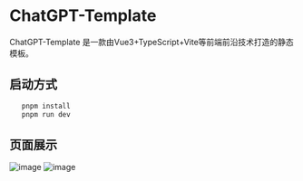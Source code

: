# ChatGPT-Template

ChatGPT-Template 是一款由Vue3+TypeScript+Vite等前端前沿技术打造的静态模板。

## 启动方式
```js
   pnpm install
   pnpm run dev
```

## 页面展示
![image](https://s1.ax1x.com/2023/05/17/p9WAeXQ.png)
![image](https://s1.ax1x.com/2023/05/17/p9WAZ6g.png)